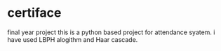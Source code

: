 # certiface
final year project
this is a python based project for attendance syatem. i have used LBPH alogithm and Haar cascade.
